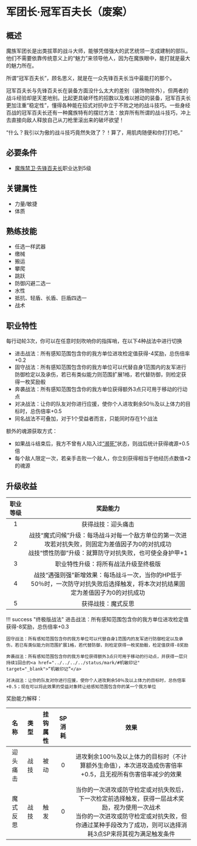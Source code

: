 # 军团长·冠军百夫长（废案）

## 概述

魔族军团长是出类拔萃的战斗大师，能够凭借强大的武艺统领一支成建制的部队。他们不需要依靠传统意义上的“魅力”来领导他人，因为在魔族眼中，能打就是最大的魅力所在。

所谓“冠军百夫长”，顾名思义，就是在一众先锋百夫长当中最能打的那个。

冠军百夫长与先锋百夫长在装备方面没什么太大的差别（装饰物除外），但两者的战斗经验却是天差地别。比起更具破坏性的招数以及难以撼动的装备，冠军百夫长更加注重“稳定性”，懂得各种能在招式对抗中立于不败之地的战斗技巧。一些身经百战的冠军百夫长还有一种魔族特有的摆烂方法：放弃所有所谓的战斗技巧，冲上去直接向敌人释放自己从刀枪里滚出来的破坏欲望！

“什么？我引以为傲的战斗技巧竟然失效了？！算了，用肌肉随便和你打打吧。”

## 必要条件

* <a href="../vanguardCenturion" target="_blank">魔族禁卫·先锋百夫长</a>职业达到5级

## 关键属性

* 力量/敏捷
* 体质

## 熟练技能

* 任选一样武器
* 缴械
* 搬运
* 攀爬
* 跳跃
* 防御闪避二选一
* 水性
* 抵抗、轻盾、长盾、巨盾四选一
* 战术

## 职业特性

每行动轮3次，你可以在任意时刻吹响你的指挥哨，在以下4种战法中进行切换

* 进击战法：所有感知范围包含你的我方单位进攻检定值获得-4奖励，总伤倍率+0.2
* 固守战法：所有感知范围包含你的我方单位可以代替自身1范围内的友军进行防御检定以及承伤，若已有类似能力则范围扩展1格，若代替防御，则检定获得一枚奖励骰
* 奔袭战法：所有感知范围包含你的我方单位获得额外3点只可用于移动的行动点
* 对决战法：让你的队友对你进行应援，使你个人进攻剩余50％及以上体力的目标时，总伤倍率+0.5
* 同名战法不可叠加，对于1个受益者而言，只能同时存在1个战法

额外的魂源获取方式：

* 如果战斗结束后，我方不曾有人陷入过<a href="../../../../status/normal/#濒死" target="_blank">“濒死”</a>状态，则战后统计获得魂源+0.5倍
* 每个敌人限定一次，若亲手击败一个敌人，你立刻获得相当于他经历点数值×2的魂源

## 升级收益

职业等级|奖励能力
:--:|:--:
1|获得战技：迎头痛击
2|战技“魔式问候”升级：每场战斗对每一个敌方单位的第一次进攻若对抗失败，则固定为差值因子为0的对抗成功<br>战技“惯性防御”升级：就算防守对抗失败，也可使全身护甲+1
3|职业特性升级：将所有战法升级至终极版
4|战技“遇强则强”新增效果：每场战斗一次，当你的HP低于50％时，一次防守对抗失败后选择触发，将本次对抗结果固定为差值因子为0的对抗成功
5|获得战技：魔式反思

!!! success "终极版战法"
    进击战法：所有感知范围包含你的我方单位进攻检定值获得-8奖励，总伤倍率+0.3

    固守战法：所有感知范围包含你的我方单位可以代替自身1范围内的友军进行防御检定以及承伤，若已有类似能力则范围扩展1格，若代替防御，则检定获得一枚奖励骰，检定值获得-8奖励

    奔袭战法：所有感知范围包含你的我方单位获得额外3点只可用于移动的行动点，并获得一层只持续1回合的<a href="../../../../status/mark/#机敏印记" target="_blank">“机敏印记”</a>

    对决战法：让你的队友对你进行应援，使你个人进攻剩余50％及以上体力的目标时，总伤倍率+0.5；现在可以将此效果的受益对象转让给感知范围包含你的某一个我方单位

奖励能力解释：

名称|类型|挂钩属性|SP消耗|效果
:--:|:--:|:--:|:--:|:--:
迎头痛击|战技|被动|0|进攻剩余100％及以上体力的目标时（不计算额外生命值），本次进攻造成伤害倍率+0.5，且无视所有伤害倍率减少的效果
魔式反思|战技|触发|0|当你的一次进攻或防守检定或对抗失败后，下一次检定前选择触发，获得一层战术奖励，视为使用一次战术<br>当你的一次进攻或防守检定或对抗失败，但你通过某种手段改为了成功，则可以选择消耗3点SP来将其视为满足触发条件
